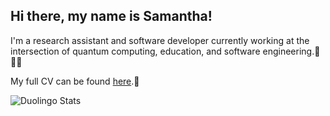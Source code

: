 ## Hi there, my name is Samantha!

I'm a research assistant and software developer currently working at the intersection of quantum computing, education, and software engineering.🧮👩‍💻

My full CV can be found [here](https://samantha-norrie.github.io/).📜

<img src="https://duolingo-stats-card.vercel.app/api?id={1076107530}" alt="Duolingo Stats"/>
